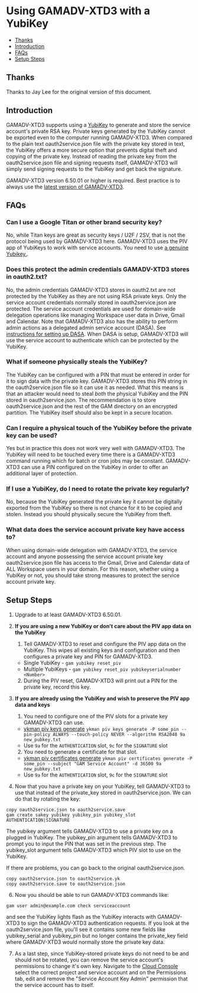 # Using GAMADV-XTD3 with a YubiKey
- [Thanks](#thanks)
- [Introduction](#introduction)
- [FAQs](#faqs)
- [Setup Steps](#setup-steps)

## Thanks

Thanks to Jay Lee for the original version of this document.

## Introduction
GAMADV-XTD3 supports using a [YubiKey](https://www.yubico.com/products/yubikey-5-overview/) to generate and store the service account's private RSA key. Private keys generated by the YubiKey cannot be exported even to the computer running GAMADV-XTD3. When compared to the plain text oauth2service.json file with the private key stored in text, the YubiKey offers a more secure option that prevents digital theft and copying of the private key. Instead of reading the private key from the oauth2service.json file and signing requests itself, GAMADV-XTD3 will simply send signing requests to the YubiKey and get back the signature.

GAMADV-XTD3 version 6.50.01 or higher is required. Best practice is to always use the [latest version of GAMADV-XTD3](https://github.com/taers232c/GAMADV-XTD3/wiki/How-to-Update-Advanced-GAM).

## FAQs
### Can I use a Google Titan or other brand security key?
No, while Titan keys are great as security keys / U2F / 2SV, that is not the protocol being used by GAMADV-XTD3 here. GAMADV-XTD3 uses the PIV app of YubiKeys to work with service accounts. You need to use [a genuine Yubikey.](https://yubico.com/genuine/).

### Does this protect the admin credentials GAMADV-XTD3 stores in oauth2.txt?
No, the admin credentials GAMADV-XTD3 stores in oauth2.txt are not protected by the YubiKey as they are not using RSA private keys. Only the service account credentials normally stored in oauth2service.json are protected. The service account credentials are used for domain-wide delegation operations like managing Workspace user data in Drive, Gmail and Calendar. Note that GAMADV-XTD3 also has the ability to perform admin actions as a delegated admin service account (DASA). See [instructions for setting up DASA](https://github.com/taers232c/GAMADV-XTD3/wiki/Using-GAMADV-XTD3-with-a-delegated-admin-service-account.md). When DASA is setup, GAMADV-XTD3 will use the service account to authenticate which can be protected by the YubiKey.

### What if someone physically steals the YubiKey?
The YubiKey can be configured with a PIN that must be entered in order for it to sign data with the private key. GAMADV-XTD3 stores this PIN string in the oauth2service.json file so it can use it as needed. What this means is that an attacker would need to steal *both* the physical YubiKey and the PIN stored in oauth2service.json. The recommendation is to store oauth2service.json and the rest of the GAM directory on an encrypted partition. The YubiKey itself should also be kept in a secure location.

### Can I require a physical touch of the YubiKey before the private key can be used?
Yes but in practice this does not work very well with GAMADV-XTD3. The YubiKey will need to be touched every time there is a GAMADV-XTD3 command running which for batch or cron jobs may be constant. GAMADV-XTD3 can use a PIN configured on the YubiKey in order to offer an additional layer of protection.

### If I use a YubiKey, do I need to rotate the private key regularly?
No, because the YubiKey generated the private key it cannot be digitally exported from the YubiKey so there is not chance for it to be copied and stolen. Instead you should physically secure the YubiKey from theft.

### What data does the service account private key have access to?
When using domain-wide delegation with GAMADV-XTD3, the service account and anyone possessing the service account private key oauth2service.json file has access to the Gmail, Drive and Calendar data of ALL Workspace users in your domain. For this reason, whether using a YubiKey or not, you should take strong measures to protect the service account private key.

## Setup Steps
1. Upgrade to at least GAMADV-XTD3 6.50.01.
2. **If you are using a new YubiKey or don't care about the PIV app data on the YubiKey**
    1. Tell GAMADV-XTD3 to reset and configure the PIV app data on the YubiKey. This wipes all existing keys and configuration and then configures a private key and PIN for GAMADV-XTD3.
      * Single YubiKey - `gam yubikey reset_piv`
      * Multiple YubiKeys - `gam yubikey reset_piv yubikeyserialnumber <Number>`
    2. During the PIV reset, GAMADV-XTD3 will print out a PIN for the private key, record this key.
4. **If you are already using the YubiKey and wish to preserve the PIV app data and keys**
    1. You need to configure one of the PIV slots for a private key GAMADV-XTD3 can use.
      * [ykman piv keys generate](https://docs.yubico.com/software/yubikey/tools/ykman/PIV_Commands.html#ykman-piv-keys-options-command-args)
        `ykman piv keys generate -P some_pin --pin-policy ALWAYS --touch-policy NEVER --algorithm RSA2048 9a new_pubkey.txt`
      * Use `9a` for the `AUTHENTICATION` slot, `9c` for the `SIGNATURE` slot
    2. You need to generate a certificate for that slot.
      * [ykman piv certificates generate](https://docs.yubico.com/software/yubikey/tools/ykman/PIV_Commands.html#ykman-piv-certificates-generate-options-slot-public-key)
        `ykman piv certificates generate -P some_pin --subject "GAM Service Account" -d 36500 9a new_pubkey.txt`
      * Use `9a` for the `AUTHENTICATION` slot, `9c` for the `SIGNATURE` slot

5. Now that you have a private key on your YubiKey, tell GAMADV-XTD3 to use that instead of the private_key stored in oauth2service.json. We can do that by rotating the key:
```
copy oauth2service.json to oauth2service.save
gam create sakey yubikey yubikey_pin yubikey_slot AUTHENTICATION|SIGNATURE
```
The yubikey argument tells GAMADV-XTD3 to use a private key on a plugged in YubiKey. The yubikey_pin argument tells GAMADV-XTD3 to prompt you to input the PIN that was set in the previous step. The yubikey_slot argument tells GAMADV-XTD3 which PIV slot to use on the YubiKey.

If there are problems, you can go back to the original oauth2service.json.
```
copy oauth2service.json to oauth2service.yk
copy oauth2service.save to oauth2service.json
```

6. Now you should be able to run GAMADV-XTD3 commands like:
```
gam user admin@example.com check serviceaccount
```
and see the YubiKey lights flash as the YubiKey interacts with GAMADV-XTD3 to sign the GAMADV-XTD3 authentication requests. If you look at the oauth2service.json file, you'll see it contains some new fields like yubikey_serial and yubikey_pin but no longer contains the private_key field where GAMADV-XTD3 would normally store the private key data.

7. As a last step, since YubiKey-stored private keys do not need to be and should not be rotated, you can remove the service account's permissions to change it's own key. Navigate to the [Cloud Console](https://console.cloud.google.com/iam-admin/serviceaccounts) select the correct project and service account and on the Permissions tab, edit and remove the "Service Account Key Admin" permission that the service account has to itself.